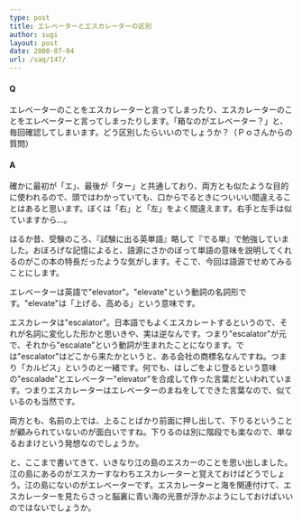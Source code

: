 ```yaml
---
type: post
title: エレベーターとエスカレーターの区別
author: sugi
layout: post
date: 2000-07-04
url: /saq/147/
---
```

#### Q 

エレベーターのことをエスカレーターと言ってしまったり、エスカレーターのことをエレベーターと言ってしまったりします。「箱なのがエレベーター？」と、毎回確認してしまいます。どう区別したらいいのでしょうか？（Ｐｏさんからの質問）

#### A 

確かに最初が「エ」、最後が「ター」と共通しており、両方とも似たような目的に使われるので、頭ではわかっていても、口からでるときについいい間違えることはあると思います。ぼくは「右」と「左」をよく間違えます。右手と左手は似ていますから&hellip;。

はるか昔、受験のころ、『試験に出る英単語』略して『でる単』で勉強していました。おぼろげな記憶によると、語源にさかのぼって単語の意味を説明してくれるのがこの本の特長だったような気がします。そこで、今回は語源でせめてみることにします。

エレベーターは英語で"elevator"。"elevate"という動詞の名詞形です。"elevate"は「上げる、高める」という意味です。

エスカレータは"escalator"。日本語でもよくエスカレートするというので、それが名詞に変化した形かと思いきや、実は逆なんです。つまり"escalator"が元で、それから"escalate"という動詞が生まれたことになります。では"escalator"はどこから来たかというと、ある会社の商標名なんですね。つまり「カルピス」というのと一緒です。何でも、はしごをよじ登るという意味の"escalade"とエレベーター"elevator"を合成して作った言葉だといわれています。つまりエスカレーターはエレベーターのまねをしてできた言葉なので、似ているのも当然です。

両方とも、名前の上では、上ることばかり前面に押し出して、下りるということが顧みられていないのが面白いですね。下りるのは別に階段でも楽なので、単なるおまけという発想なのでしょうか。

と、ここまで書いてきて、いきなり江の島のエスカーのことを思い出しました。江の島にあるのがエスカーすなわちエスカレーターと覚えておけばどうでしょう。江の島にないのがエレベーターです。エスカレーターと海を関連付けて、エスカレーターを見たらさっと脳裏に青い海の光景が浮かぶようにしておけばいいのではないでしょうか。